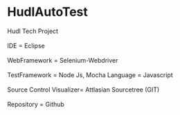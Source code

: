 # HudlAutoTest
Hudl Tech Project
<br></br>
IDE = Eclipse
<br></br>
WebFramework = Selenium-Webdriver
<br></br>
TestFramework = Node Js, Mocha
Language = Javascript
<br></br>
Source Control Visualizer= Attlasian Sourcetree (GIT)
<br></br>
Repository = Github
<br></br>
